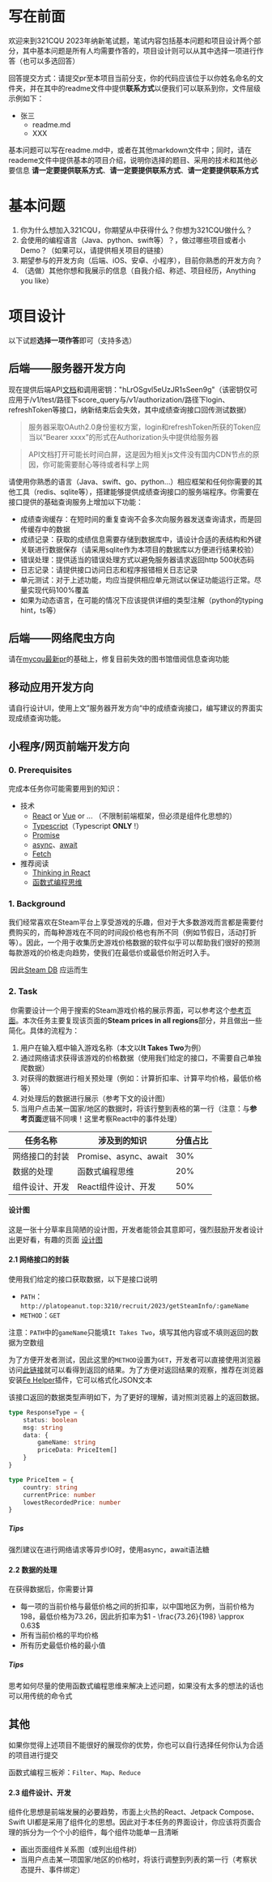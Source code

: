 # 写在前面
欢迎来到321CQU 2023年纳新笔试题，笔试内容包括基本问题和项目设计两个部分，其中基本问题是所有人均需要作答的，项目设计则可以从其中选择一项进行作答（也可以多选回答）

回答提交方式：请提交pr至本项目当前分支，你的代码应该位于以你姓名命名的文件夹，并在其中的readme文件中提供**联系方式**以便我们可以联系到你，文件层级示例如下：
- 张三
	- readme.md
	- XXX

基本问题可以写在readme.md中，或者在其他markdown文件中；同时，请在reademe文件中提供基本的项目介绍，说明你选择的题目、采用的技术和其他必要信息
**请一定要提供联系方式**、**请一定要提供联系方式**、**请一定要提供联系方式**

# 基本问题
1. 你为什么想加入321CQU，你期望从中获得什么？你想为321CQU做什么？
2. 会使用的编程语言（Java、python、swift等）？，做过哪些项目或者小Demo？（如果可以，请提供相关项目的链接）
3. 期望参与的开发方向（后端、iOS、安卓、小程序），目前你熟悉的开发方向？
4. （选做）其他你想和我展示的信息（自我介绍、称述、项目经历，Anything you like）


# 项目设计
以下试题**选择一项作答**即可（支持多选）

## 后端——服务器开发方向
现在提供后端API[文档](https://api.321cqu.com/docs)和调用密钥："hLrOSgvl5eUzJR1sSeen9g"（该密钥仅可应用于/v1/test/路径下score_query与/v1/authorization/路径下login、refreshToken等接口，纳新结束后会失效，其中成绩查询接口回传测试数据）
> 服务器采取OAuth2.0身份鉴权方案，login和refreshToken所获的Token应当以“Bearer xxxx”的形式在Authorization头中提供给服务器

> API文档打开可能长时间白屏，这是因为相关js文件没有国内CDN节点的原因，你可能需要耐心等待或者科学上网

请使用你熟悉的语言（Java、swift、go、python…）相应框架和任何你需要的其他工具（redis、sqlite等），搭建能够提供成绩查询接口的服务端程序。你需要在接口提供的基础查询服务上增加以下功能：
- 成绩查询缓存：在短时间的重复查询不会多次向服务器发送查询请求，而是回传缓存中的数据
- 成绩记录：获取的成绩信息需要存储到数据库中，请设计合适的表结构和外键关联进行数据保存（请采用sqlite作为本项目的数据库以方便进行结果校验）
- 错误处理：提供适当的错误处理方式以避免服务器请求返回http 500状态码
- 日志记录：请提供接口访问日志和程序报错相关日志记录
- 单元测试：对于上述功能，均应当提供相应单元测试以保证功能运行正常。尽量实现代码100%覆盖
- 如果为动态语言，在可能的情况下应该提供详细的类型注解（python的typing hint，ts等）

## 后端——网络爬虫方向
请在[mycqu最新pr](https://github.com/Hagb/pymycqu/pull/10)的基础上，修复目前失效的图书馆借阅信息查询功能

## 移动应用开发方向
请自行设计UI，使用上文”服务器开发方向“中的成绩查询接口，编写建议的界面实现成绩查询功能。

## 小程序/网页前端开发方向
### 0. Prerequisites

完成本任务你可能需要用到的知识：

- 技术
  - [React](https://react.docschina.org/) or [Vue](https://cn.vuejs.org/) or ... （不限制前端框架，但必须是组件化思想的）
  - [Typescript](https://www.typescriptlang.org/)（Typescript **ONLY** !）
  - [Promise](https://developer.mozilla.org/zh-CN/docs/Web/JavaScript/Reference/Global_Objects/Promise)
  - [async](https://developer.mozilla.org/zh-CN/docs/Web/JavaScript/Reference/Statements/async_function)、[await](https://developer.mozilla.org/zh-CN/docs/Web/JavaScript/Reference/Operators/await)
  - [Fetch](https://developer.mozilla.org/zh-CN/docs/Web/API/Fetch_API/Using_Fetch)
- 推荐阅读
  - [Thinking in React](https://react.docschina.org/docs/thinking-in-react.html)
  - [函数式编程思维](https://book.douban.com/subject/26587213/)



### 1. Background

​	我们经常喜欢在Steam平台上享受游戏的乐趣，但对于大多数游戏而言都是需要付费购买的，而每种游戏在不同的时间段价格也有所不同（例如节假日，活动打折等）。因此，一个用于收集历史游戏价格数据的软件似乎可以帮助我们很好的预测每款游戏的价格走向趋势，使我们在最低价或最低价附近时入手。

​	因此[Steam DB](https://steamdb.info/) 应运而生



### 2. Task

​	你需要设计一个用于搜索的Steam游戏价格的展示界面，可以参考这个[参考页面](https://steamdb.info/app/1426210/)。本次任务主要复现该页面的**Steam prices in all regions**部分，并且做出一些简化。具体的流程为：

1. 用户在输入框中输入游戏名称（本文以**It Takes Two**为例）
2. 通过网络请求获得该游戏的价格数据（使用我们给定的接口，不需要自己单独爬数据）
3. 对获得的数据进行相关预处理（例如：计算折扣率、计算平均价格，最低价格等）
4. 对处理后的数据进行展示（参考下文的设计图）
5. 当用户点击某一国家/地区的数据时，将该行整到表格的第一行（注意：与**参考页面**逻辑不同噢！这里考察React中的事件处理）

| 任务名称       | 涉及到的知识          | 分值占比 |
| -------------- | --------------------- | -------- |
| 网络接口的封装 | Promise、async、await | 30%      |
| 数据的处理     | 函数式编程思维        | 20%      |
| 组件设计、开发 | React组件设计、开发   | 50%      |

#### 设计图

这是一张十分草率且简陋的设计图，开发者能领会其意即可，强烈鼓励开发者设计出更好看，有趣的页面
[设计图](./resource/design.png)


#### 2.1 网络接口的封装

使用我们给定的接口获取数据，以下是接口说明

- `PATH`：`http://platopeanut.top:3210/recruit/2023/getSteamInfo/:gameName`
- `METHOD`：`GET`

注意：`PATH`中的`gameName`只能填`It Takes Two`，填写其他内容或不填则返回的数据为空数组

为了方便开发者测试，因此这里的`METHOD`设置为`GET`，开发者可以直接使用浏览器访问[此链接](http://platopeanut.top:3210/recruit/2023/getSteamInfo/It%20Takes%20Two)就可以看得到返回的结果。为了方便对返回结果的观察，推荐在浏览器安装[Fe Helper](https://www.baidufe.com/fehelper/index/index.html)插件，它可以格式化JSON文本

该接口返回的数据类型声明如下，为了更好的理解，请对照浏览器上的返回数据。

```typescript
type ResponseType = {
    status: boolean
    msg: string
    data: {
    	gameName: string
        priceData: PriceItem[]
    }
}

type PriceItem = {
	country: string
    currentPrice: number
    lowestRecordedPrice: number
}
```

##### Tips

强烈建议在进行网络请求等异步IO时，使用async，await语法糖

#### 2.2 数据的处理

在获得数据后，你需要计算

- 每一项的当前价格与最低价格之间的折扣率，以中国地区为例，当前价格为198，最低价格为73.26，因此折扣率为$1 - \frac{73.26}{198} \approx 0.63$
- 所有当前价格的平均价格
- 所有历史最低价格的最小值

##### Tips

思考如何尽量的使用函数式编程思维来解决上述问题，如果没有太多的想法的话也可以用传统的命令式

## 其他
如果你觉得上述项目不能很好的展现你的优势，你也可以自行选择任何你认为合适的项目进行提交

函数式编程三板斧：`Filter`、`Map`、`Reduce`



#### 2.3 组件设计、开发

组件化思想是前端发展的必要趋势，市面上火热的React、Jetpack Compose、Swift UI都是采用了组件化的思想。因此对于本任务的界面设计，你应该将页面合理的拆分为一个个小的组件，每个组件功能单一且清晰

- 画出页面组件关系图（或列出组件树）
- 当用户点击某一项国家/地区的价格时，将该行调整到列表的第一行（考察状态提升、事件绑定）
